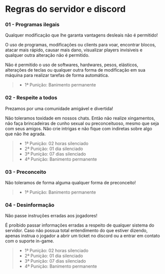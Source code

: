 # **Regras do servidor e discord**

### **01 - Programas ilegais**

Qualquer modificação que lhe garanta vantagens desleais não é permitido!

O uso de programas, modificações ou clients para voar, encontrar blocos,
atacar mais rápido, causar mais dano, visualizar players invisiveis e
qualquer outra alteração não é permitido.

Não é permitido o uso de softwares, hardwares, pesos, elásticos,
alterações de teclas ou qualquer outra forma de modificação em sua
máquina para realizar tarefas de forma automática.

>- 1ª Punição: Banimento permanente

### **02 - Respeite a todos**

Prezamos por uma comunidade amigável e divertida!

Não toleramos toxidade em nossos chats. Então não realize xingamentos, não faça
brincadeiras de cunho sexual ou preconceituoso, mesmo que seja com seus amigos.
Não crie intrigas e não fique com indiretas sobre algo que não lhe agrada.

>- 1ª Punição: 02 horas silenciado
>- 2ª Punição: 01 dia silenciado
>- 3ª Punição: 07 dias silenciado
>- 4ª Punição: Banimento permanente

### **03 - Preconceito**

Não toleramos de forma alguma qualquer forma de preconceito!

>- 1ª Punição: Banimento permanente

### **04 - Desinformação**

Não passe instruções erradas aos jogadores!

É proíbido passar informações erradas a respeito de qualquer sistema do servidor.
Caso não possua total entendimento do que estiver dizendo, apenas instrua o
jogador a abrir um ticket no discord ou a entrar em contato com o suporte in-game.

>- 1ª Punição: 02 horas silenciado
>- 2ª Punição: 01 dia silenciado
>- 3ª Punição: 07 dias silenciado
>- 4ª Punição: Banimento permanente